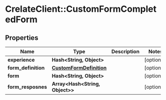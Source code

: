 # CrelateClient::CustomFormCompletedForm

## Properties
Name | Type | Description | Notes
------------ | ------------- | ------------- | -------------
**experience** | **Hash&lt;String, Object&gt;** |  | [optional] 
**form_definition** | [**CustomFormDefinition**](CustomFormDefinition.md) |  | [optional] 
**form** | **Hash&lt;String, Object&gt;** |  | [optional] 
**form_resposnes** | **Array&lt;Hash&lt;String, Object&gt;&gt;** |  | [optional] 


